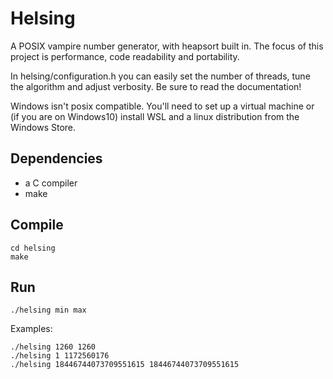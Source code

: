# Helsing
A POSIX vampire number generator, with heapsort built in.
The focus of this project is performance, code readability and portability.

In helsing/configuration.h you can easily set the number of threads, tune the algorithm and adjust verbosity.
Be sure to read the documentation!

Windows isn't posix compatible. You'll need to set up a virtual machine or (if you are on Windows10) install WSL and a linux distribution from the Windows Store.

## Dependencies
 - a C compiler
 - make

## Compile
```
cd helsing
make
```
## Run
```
./helsing min max
```
Examples:
```
./helsing 1260 1260
./helsing 1 1172560176
./helsing 18446744073709551615 18446744073709551615
```
